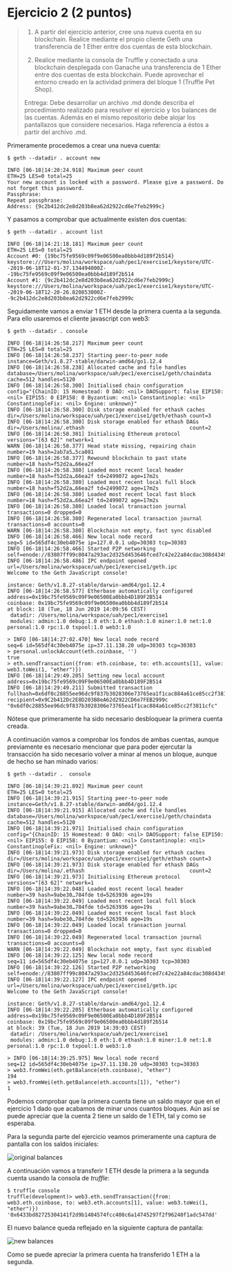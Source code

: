 # Ejercicio 2 (2 puntos)

> 1. A partir del ejercicio anterior, cree una nueva cuenta en su blockchain.
> Realice mediante el propio cliente Geth una transferencia de 1 Ether entre dos
> cuentas de esta blockchain.
>
> 2. Realice mediante la consola de Truffle y conectado a una blockchain desplegada
> con Ganache una transferencia de 1 Ether entre dos cuentas de esta blockchain.
> Puede aprovechar el entorno creado en la actividad primera del bloque 1 (Truffle
> Pet Shop).
>
> Entrega: Debe desarrollar un archivo .md donde describa el procedimiento realizado para
> resolver el ejercicio y los balances de las cuentas. Además en el mismo repositorio debe
> alojar los pantallazos que considere necesarios. Haga referencia a éstos a partir del
> archivo .md.


Primeramente procedemos a crear una nueva cuenta:

```
$ geth --datadir . account new

INFO [06-18|14:20:24.918] Maximum peer count                       ETH=25 LES=0 total=25
Your new account is locked with a password. Please give a password. Do not forget this password.
Passphrase:
Repeat passphrase:
Address: {9c2b412dc2e8d203b8ea62d2922cd6e7feb2999c}
```

Y pasamos a comprobar que actualmente existen dos cuentas:

```
$ geth --datadir . account list

INFO [06-18|14:21:18.181] Maximum peer count                       ETH=25 LES=0 total=25
Account #0: {19bc75fe9569c09f9e06500ea0bbb4d189f2b514} keystore:///Users/molina/workspace/uah/pec1/exercise1/keystore/UTC--2019-06-18T12-01-37.134494000Z--19bc75fe9569c09f9e06500ea0bbb4d189f2b514
Account #1: {9c2b412dc2e8d203b8ea62d2922cd6e7feb2999c} keystore:///Users/molina/workspace/uah/pec1/exercise1/keystore/UTC--2019-06-18T12-20-26.820853000Z--9c2b412dc2e8d203b8ea62d2922cd6e7feb2999c
```

Seguidamente vamos a enviar 1 ETH desde la primera cuenta a la segunda. Para ello usaremos el cliente
javascript con web3:

```
$ geth --datadir . console

INFO [06-18|14:26:58.217] Maximum peer count                       ETH=25 LES=0 total=25
INFO [06-18|14:26:58.237] Starting peer-to-peer node               instance=Geth/v1.8.27-stable/darwin-amd64/go1.12.4
INFO [06-18|14:26:58.238] Allocated cache and file handles         database=/Users/molina/workspace/uah/pec1/exercise1/geth/chaindata cache=512 handles=5120
INFO [06-18|14:26:58.300] Initialised chain configuration          config="{ChainID: 15 Homestead: 0 DAO: <nil> DAOSupport: false EIP150: <nil> EIP155: 0 EIP158: 0 Byzantium: <nil> Constantinople: <nil>  ConstantinopleFix: <nil> Engine: unknown}"
INFO [06-18|14:26:58.300] Disk storage enabled for ethash caches   dir=/Users/molina/workspace/uah/pec1/exercise1/geth/ethash count=3
INFO [06-18|14:26:58.300] Disk storage enabled for ethash DAGs     dir=/Users/molina/.ethash                                  count=2
INFO [06-18|14:26:58.301] Initialising Ethereum protocol           versions="[63 62]" network=1
WARN [06-18|14:26:58.377] Head state missing, repairing chain      number=19 hash=2ab7a5…5ca081
INFO [06-18|14:26:58.377] Rewound blockchain to past state         number=18 hash=f52d2a…66ea2f
INFO [06-18|14:26:58.380] Loaded most recent local header          number=18 hash=f52d2a…66ea2f td=2499072 age=17m2s
INFO [06-18|14:26:58.380] Loaded most recent local full block      number=18 hash=f52d2a…66ea2f td=2499072 age=17m2s
INFO [06-18|14:26:58.380] Loaded most recent local fast block      number=18 hash=f52d2a…66ea2f td=2499072 age=17m2s
INFO [06-18|14:26:58.380] Loaded local transaction journal         transactions=0 dropped=0
INFO [06-18|14:26:58.380] Regenerated local transaction journal    transactions=0 accounts=0
WARN [06-18|14:26:58.380] Blockchain not empty, fast sync disabled
INFO [06-18|14:26:58.466] New local node record                    seq=5 id=565df4c30eb4075e ip=127.0.0.1 udp=30303 tcp=30303
INFO [06-18|14:26:58.466] Started P2P networking                   self=enode://83807ff99c8047a293ac2d325d453646fced7c42e22a84cdac308d4349ad9e7cb9c9ed2949819c1203ee8440afaf4ced9df5996a076c8193a8f8440db8ef3554@127.0.0.1:30303
INFO [06-18|14:26:58.486] IPC endpoint opened                      url=/Users/molina/workspace/uah/pec1/exercise1/geth.ipc
Welcome to the Geth JavaScript console!

instance: Geth/v1.8.27-stable/darwin-amd64/go1.12.4
INFO [06-18|14:26:58.577] Etherbase automatically configured       address=0x19bc75fe9569c09F9e06500Ea0bbb4D189F2B514
coinbase: 0x19bc75fe9569c09f9e06500ea0bbb4d189f2b514
at block: 18 (Tue, 18 Jun 2019 14:09:56 CEST)
 datadir: /Users/molina/workspace/uah/pec1/exercise1
 modules: admin:1.0 debug:1.0 eth:1.0 ethash:1.0 miner:1.0 net:1.0 personal:1.0 rpc:1.0 txpool:1.0 web3:1.0

> INFO [06-18|14:27:02.470] New local node record                    seq=6 id=565df4c30eb4075e ip=37.11.138.20 udp=30303 tcp=30303
> personal.unlockAccount(eth.coinbase, '')
true
> eth.sendTransaction({from: eth.coinbase, to: eth.accounts[1], value: web3.toWei(1, "ether")})
INFO [06-18|14:29:49.205] Setting new local account                address=0x19bc75fe9569c09F9e06500Ea0bbb4D189F2B514
INFO [06-18|14:29:49.211] Submitted transaction                    fullhash=0x6df0c28855ee96dc9f837b3028306e73765ea1f1cac884a61ce85cc2f3811cfc recipient=0x9C2b412Dc2E8D203B8eA62d2922CD6e7FEB2999c
"0x6df0c28855ee96dc9f837b3028306e73765ea1f1cac884a61ce85cc2f3811cfc"
```

Nótese que primeramente ha sido necesario desbloquear la primera cuenta creada.

A continuación vamos a comprobar los fondos de ambas cuentas, aunque previamente es necesario mencionar que para
poder ejercutar la transacción ha sido necesario volver a minar al menos un bloque, aunque de hecho se
han minado varios:

```
$ geth --datadir .  console

INFO [06-18|14:39:21.892] Maximum peer count                       ETH=25 LES=0 total=25
INFO [06-18|14:39:21.915] Starting peer-to-peer node               instance=Geth/v1.8.27-stable/darwin-amd64/go1.12.4
INFO [06-18|14:39:21.915] Allocated cache and file handles         database=/Users/molina/workspace/uah/pec1/exercise1/geth/chaindata cache=512 handles=5120
INFO [06-18|14:39:21.971] Initialised chain configuration          config="{ChainID: 15 Homestead: 0 DAO: <nil> DAOSupport: false EIP150: <nil> EIP155: 0 EIP158: 0 Byzantium: <nil> Constantinople: <nil>  ConstantinopleFix: <nil> Engine: unknown}"
INFO [06-18|14:39:21.973] Disk storage enabled for ethash caches   dir=/Users/molina/workspace/uah/pec1/exercise1/geth/ethash count=3
INFO [06-18|14:39:21.973] Disk storage enabled for ethash DAGs     dir=/Users/molina/.ethash                                  count=2
INFO [06-18|14:39:21.973] Initialising Ethereum protocol           versions="[63 62]" network=1
INFO [06-18|14:39:22.048] Loaded most recent local header          number=39 hash=9abe30…784fde td=5263936 age=19s
INFO [06-18|14:39:22.049] Loaded most recent local full block      number=39 hash=9abe30…784fde td=5263936 age=19s
INFO [06-18|14:39:22.049] Loaded most recent local fast block      number=39 hash=9abe30…784fde td=5263936 age=19s
INFO [06-18|14:39:22.049] Loaded local transaction journal         transactions=0 dropped=0
INFO [06-18|14:39:22.049] Regenerated local transaction journal    transactions=0 accounts=0
WARN [06-18|14:39:22.049] Blockchain not empty, fast sync disabled
INFO [06-18|14:39:22.125] New local node record                    seq=11 id=565df4c30eb4075e ip=127.0.0.1 udp=30303 tcp=30303
INFO [06-18|14:39:22.126] Started P2P networking                   self=enode://83807ff99c8047a293ac2d325d453646fced7c42e22a84cdac308d4349ad9e7cb9c9ed2949819c1203ee8440afaf4ced9df5996a076c8193a8f8440db8ef3554@127.0.0.1:30303
INFO [06-18|14:39:22.127] IPC endpoint opened                      url=/Users/molina/workspace/uah/pec1/exercise1/geth.ipc
Welcome to the Geth JavaScript console!

instance: Geth/v1.8.27-stable/darwin-amd64/go1.12.4
INFO [06-18|14:39:22.205] Etherbase automatically configured       address=0x19bc75fe9569c09F9e06500Ea0bbb4D189F2B514
coinbase: 0x19bc75fe9569c09f9e06500ea0bbb4d189f2b514
at block: 39 (Tue, 18 Jun 2019 14:39:03 CEST)
 datadir: /Users/molina/workspace/uah/pec1/exercise1
 modules: admin:1.0 debug:1.0 eth:1.0 ethash:1.0 miner:1.0 net:1.0 personal:1.0 rpc:1.0 txpool:1.0 web3:1.0

> INFO [06-18|14:39:25.975] New local node record                    seq=12 id=565df4c30eb4075e ip=37.11.138.20 udp=30303 tcp=30303
> web3.fromWei(eth.getBalance(eth.coinbase), "ether")
194
> web3.fromWei(eth.getBalance(eth.accounts[1]), "ether")
1
```

Podemos comprobar que la primera cuenta tiene un saldo mayor que en el ejercicio 1 dado que acabamos de minar
unos cuantos bloques. Aún así se puede apreciar que la cuenta 2 tiene un saldo de 1 ETH, tal y como se esperaba.



Para la segunda parte del ejercicio veamos primeramente una captura de pantalla con los saldos iniciales:

![original balances](./images/balances_1.png)


A continuación vamos a transferir 1 ETH desde la primera a la segunda cuenta usando la consola de _truffle_:

```
$ truffle console
truffle(development)> web3.eth.sendTransaction({from: web3.eth.coinbase, to: web3.eth.accounts[1], value: web3.toWei(1, "ether")})
'0x6433bd82725304141f2d9b1404574fcc408c6a14745297f2f96240f1adc547dd'
```

El nuevo balance queda reflejado en la siguiente captura de pantalla:

![new balances](./images/balances_2.png)

Como se puede apreciar la primera cuenta ha transferido 1 ETH a la segunda.
